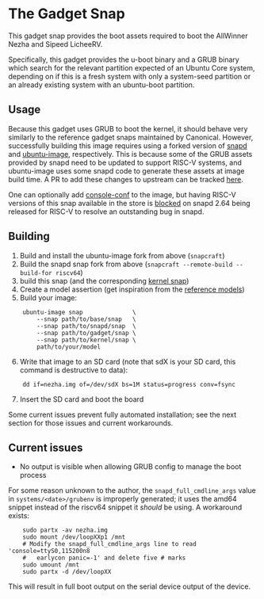 # The Gadget Snap

This gadget snap provides the boot assets required to boot the AllWinner Nezha
and Sipeed LicheeRV.

Specifically, this gadget provides the u-boot binary and a GRUB binary which
search for the relevant partition expected of an Ubuntu Core system, depending
on if this is a fresh system with only a system-seed partition or an already
existing system with an ubuntu-boot partition.

## Usage

Because this gadget uses GRUB to boot the kernel, it should behave very
similarly to the reference gadget snaps maintained by Canonical. However,
successfully building this image requires using a forked version of [snapd](https://github.com/dilyn-corner/snapd/tree/grub-riscv) 
and [ubuntu-image](https://github.com/dilyn-corner/ubuntu-image/tree/grub-riscv), 
respectively. This is because some of the GRUB assets provided by snapd need to
be updated to support RISC-V systems, and ubuntu-image uses some snapd code to
generate these assets at image build time. A PR to add these changes to upstream
can be tracked [here](https://github.com/snapcore/snapd/pull/14201).

One can optionally add [console-conf](https://github.com/snapcore/console-conf-snap) 
to the image, but having RISC-V versions of this snap available in the store is
[blocked](https://github.com/snapcore/console-conf-snap/pull/29) on snapd 2.64
being released for RISC-V to resolve an outstanding bug in snapd.


## Building

1) Build and install the ubuntu-image fork from above (`snapcraft`)
2) Build the snapd snap fork from above (`snapcraft --remote-build --build-for riscv64`)
3) build this snap (and the corresponding [kernel snap](https://github.com/canonical/iot-field-kernel-snap/tree/devel-riscv64-nezha))
4) Create a model assertion (get inspiration from the [reference models](https://github.com/snapcore/models))
5) Build your image:

```
    ubuntu-image snap              \
        --snap path/to/base/snap   \
        --snap path/to/snapd/snap  \
        --snap path/to/gadget/snap \
        --snap path/to/kernel/snap \
        path/to/your/model
```

6) Write that image to an SD card (note that sdX is your SD card, this command
    is destructive to data):

```
    dd if=nezha.img of=/dev/sdX bs=1M status=progress conv=fsync
```

7) Insert the SD card and boot the board

Some current issues prevent fully automated installation; see the next section
for those issues and current workarounds.

## Current issues

- No output is visible when allowing GRUB config to manage the boot process

For some reason unknown to the author, the `snapd_full_cmdline_args` value in
`systems/<date>/grubenv` is improperly generated; it uses the amd64 snippet
instead of the riscv64 snippet it *should* be using. A workaround exists:

```
    sudo partx -av nezha.img
    sudo mount /dev/loopXXp1 /mnt
    # Modify the snapd_full_cmdline_args line to read 'console=ttyS0,115200n8
    #   earlycon panic=-1' and delete five # marks
    sudo umount /mnt
    sudo partx -d /dev/loopXX
```

This will result in full boot output on the serial device output of the device.
